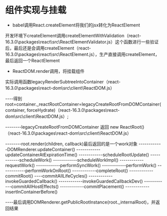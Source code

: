 # 组件实现与挂载

- babel调用React.createElement将我们的jsx转化为ReactElement

开发环境下createElement调用createElementWithValidation（react-16.3.0\packages\react\src\ReactElementValidator.js）这个函数进行一些验证后，最后还是会调用createElement（react-16.3.0\packages\react\src\ReactElement.js），生产直接调用createElement，最后返回一个ReactElement

- ReactDOM.render调用，将挂载组件

实际调用函数legacyRenderSubtreeIntoContainer（react-16.3.0\packages\react-dom\src\client\ReactDOM.js）

----得到root=container._reactRootContainer=legacyCreateRootFromDOMContainer(container, forceHydrate)（react-16.3.0\packages\react-dom\src\client\ReactDOM.js）;

--------legacyCreateRootFromDOMContainer 返回 new ReactRoot() （react-16.3.0\packages\react-dom\src\client\ReactDOM.js）

--------root.render(children, callback)最后返回的是一个work对象
------------DOMRenderer.updateContainer()
------------updateContainerAtExpirationTime()
------------scheduleRootUpdate()
------------scheduleWork()
------------scheduleWorkImpl()
------------requestWork()
------------performSyncWork()
------------performWork()
------------performWorkOnRoot()
------------completeRoot()
------------commitRoot() ----commitAllLifeCycles()
------------invokeGuardedCallback()
------------invokeGuardedCallbackDev()
------------commitAllHostEffects()
------------commitPlacement()
------------insertInContainerBefore()

----最后调用DOMRenderer.getPublicRootInstance(root._internalRoot)，并返回结果

